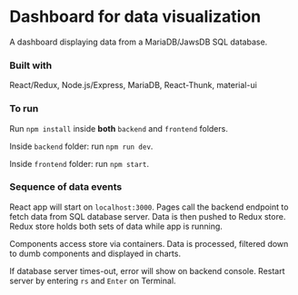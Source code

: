 # Dashboard for data visualization

A dashboard displaying data from a MariaDB/JawsDB SQL database.

### Built with

React/Redux, Node.js/Express, MariaDB, React-Thunk, material-ui

### To run

Run `npm install` inside **both** `backend` and `frontend` folders.

Inside `backend` folder: run `npm run dev`.

Inside `frontend` folder: run `npm start`.

### Sequence of data events

React app will start on `localhost:3000`. Pages call the backend endpoint to fetch data from SQL database server. Data is then pushed to Redux store. Redux store holds both sets of data while app is running.

Components access store via containers. Data is processed, filtered down to dumb components and displayed in charts.

If database server times-out, error will show on backend console. Restart server by entering `rs` and `Enter` on Terminal.
